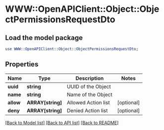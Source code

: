 # WWW::OpenAPIClient::Object::ObjectPermissionsRequestDto

## Load the model package
```perl
use WWW::OpenAPIClient::Object::ObjectPermissionsRequestDto;
```

## Properties
Name | Type | Description | Notes
------------ | ------------- | ------------- | -------------
**uuid** | **string** | UUID of the Object | 
**name** | **string** | Name of the Object | 
**allow** | **ARRAY[string]** | Allowed Action list | [optional] 
**deny** | **ARRAY[string]** | Denied Action list | [optional] 

[[Back to Model list]](../README.md#documentation-for-models) [[Back to API list]](../README.md#documentation-for-api-endpoints) [[Back to README]](../README.md)


